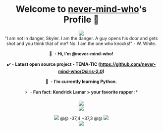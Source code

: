 <div align="center">
  <h1>
    Welcome to <a href="https://github.com/never-mind-who">never-mind-who</a>'s Profile 👋
  </h1>

  <p>
    <a>
      <img src="https://raw.githubusercontent.com/never-mind-who/read-me/main/images/never-mind-who.png">
    </a>
    <br>
    "I am not in danger, Skyler. I am the danger. A guy opens his door and gets shot and you think that of me? No. I am the one who knocks!" - W. White.
  </p>

  👋 ・**Hi, I’m @never-mind-who!**

  ✔️・**Latest open source project - TEMA-TIC (https://github.com/never-mind-who/Osiris-2.0)**

  🌱 ・**I’m currently learning Python.**

  ⚡ ・**Fun fact: Kendrick Lamar > your favorite rapper :***

  <p>
    <img src="https://raw.githubusercontent.com/never-mind-who/read-me/main/images/POPULAR%20PROJECTS.png">
    <br>
    <img src="https://github-readme-stats.vercel.app/api/pin/?theme=dark&username=never-mind-who&repo=Osiris-2.0" />
  </p>

  <p>
    <img src="https://raw.githubusercontent.com/never-mind-who/read-me/main/images/STATS.png">
	@@ -37,4 +37,3 @@
    <img src="https://raw.githubusercontent.com/never-mind-who/read-me/main/images/Discord.png">
    <br>
    <img src="https://discord.c99.nl/widget/theme-3/307967196393504781.png" />
  </p>
